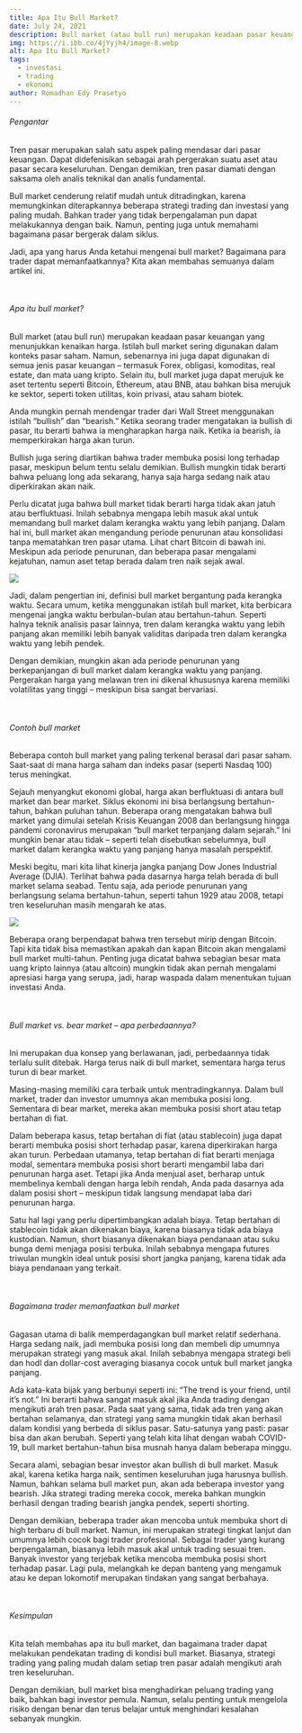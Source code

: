 ```yaml
---
title: Apa Itu Bull Market?
date: July 24, 2021
description: Bull market (atau bull run) merupakan keadaan pasar keuangan yang menunjukkan kenaikan harga.
img: https://i.ibb.co/4jYyjh4/image-8.webp
alt: Apa Itu Bull Market?
tags: 
  - investasi
  - trading
  - ekonomi
author: Romadhan Edy Prasetyo
---
```


<div class="text-justify grid gap-4">
  <h6 class="ft-h text-primary font-bold">Pengantar</h6>
  <p>Tren pasar merupakan salah satu aspek paling mendasar dari pasar keuangan. Dapat didefenisikan sebagai arah pergerakan suatu aset atau pasar secara keseluruhan. Dengan demikian, tren pasar diamati dengan saksama oleh analis teknikal dan analis fundamental.</p>
  <p>Bull market cenderung relatif mudah untuk ditradingkan, karena memungkinkan diterapkannya beberapa strategi trading dan investasi yang paling mudah. Bahkan trader yang tidak berpengalaman pun dapat melakukannya dengan baik. Namun, penting juga untuk memahami bagaimana pasar bergerak dalam siklus.</p>
  <p>Jadi, apa yang harus Anda ketahui mengenai bull market? Bagaimana para trader dapat memanfaatkannya? Kita akan membahas semuanya dalam artikel ini.</p>
</div>

<br>

<div class="text-justify grid gap-4">
  <h6 class="ft-h text-primary font-bold">Apa itu bull market?</h6>
  <p>Bull market (atau bull run) merupakan keadaan pasar keuangan yang menunjukkan kenaikan harga. Istilah bull market sering digunakan dalam konteks pasar saham. Namun, sebenarnya ini juga dapat digunakan di semua jenis pasar keuangan – termasuk Forex, obligasi, komoditas, real estate, dan mata uang kripto. Selain itu, bull market juga dapat merujuk ke aset tertentu seperti Bitcoin, Ethereum, atau BNB, atau bahkan bisa merujuk ke sektor, seperti token utilitas, koin privasi, atau saham biotek.</p>
  <p>Anda mungkin pernah mendengar trader dari Wall Street menggunakan istilah “bullish” dan “bearish.” Ketika seorang trader mengatakan ia bullish di pasar, itu berarti bahwa ia mengharapkan harga naik. Ketika ia bearish, ia memperkirakan harga akan turun.</p>
  <p>Bullish juga sering diartikan bahwa trader membuka posisi long terhadap pasar, meskipun belum tentu selalu demikian. Bullish mungkin tidak berarti bahwa peluang long ada sekarang, hanya saja harga sedang naik atau diperkirakan akan naik.</p>
  <p>Perlu dicatat juga bahwa bull market tidak berarti harga tidak akan jatuh atau berfluktuasi. Inilah sebabnya mengapa lebih masuk akal untuk memandang bull market dalam kerangka waktu yang lebih panjang. Dalam hal ini, bull market akan mengandung periode penurunan atau konsolidasi tanpa mematahkan tren pasar utama. Lihat chart Bitcoin di bawah ini. Meskipun ada periode penurunan, dan beberapa pasar mengalami kejatuhan, namun aset tetap berada dalam tren naik sejak awal.</p>
  <img src="https://i.ibb.co/b6ZNpLD/image-9.webp" class="article-img-horizontal">
  <p>Jadi, dalam pengertian ini, definisi bull market bergantung pada kerangka waktu. Secara umum, ketika menggunakan istilah bull market, kita berbicara mengenai jangka waktu berbulan-bulan atau bertahun-tahun. Seperti halnya teknik analisis pasar lainnya, tren dalam kerangka waktu yang lebih panjang akan memiliki lebih banyak validitas daripada tren dalam kerangka waktu yang lebih pendek.</p>
  <p>Dengan demikian, mungkin akan ada periode penurunan yang berkepanjangan di bull market dalam kerangka waktu yang panjang. Pergerakan harga yang melawan tren ini dikenal khususnya karena memiliki volatilitas yang tinggi – meskipun bisa sangat bervariasi.</p>
</div>

<br>

<div class="text-justify grid gap-4">
  <h6 class="ft-h text-primary font-bold">Contoh bull market</h6>
  <p>Beberapa contoh bull market yang paling terkenal berasal dari pasar saham. Saat-saat di mana harga saham dan indeks pasar (seperti Nasdaq 100) terus meningkat.</p>
  <p>Sejauh menyangkut ekonomi global, harga akan berfluktuasi di antara bull market dan bear market. Siklus ekonomi ini bisa berlangsung bertahun-tahun, bahkan puluhan tahun. Beberapa orang mengatakan bahwa bull market yang dimulai setelah Krisis Keuangan 2008 dan berlangsung hingga pandemi coronavirus merupakan “bull market terpanjang dalam sejarah.” Ini mungkin benar atau tidak – seperti telah disebutkan sebelumnya, bull market dalam kerangka waktu yang panjang hanya masalah perspektif.</p>
  <p>Meski begitu, mari kita lihat kinerja jangka panjang Dow Jones Industrial Average (DJIA). Terlihat bahwa pada dasarnya harga telah berada di bull market selama seabad. Tentu saja, ada periode penurunan yang berlangsung selama bertahun-tahun, seperti tahun 1929 atau 2008, tetapi tren keseluruhan masih mengarah ke atas.</p>
  <img src="https://i.ibb.co/G04LzzN/image-10.webp" class="article-img-horizontal">
  <p>Beberapa orang berpendapat bahwa tren tersebut mirip dengan Bitcoin. Tapi kita tidak bisa memastikan apakah dan kapan Bitcoin akan mengalami bull market multi-tahun. Penting juga dicatat bahwa sebagian besar mata uang kripto lainnya (atau altcoin) mungkin tidak akan pernah mengalami apresiasi harga yang serupa, jadi, harap waspada dalam menentukan tujuan investasi Anda.</p>
</div>

<br>

<div class="text-justify grid gap-4">
  <h6 class="ft-h text-primary font-bold">Bull market vs. bear market – apa perbedaannya?</h6>
  <p>Ini merupakan dua konsep yang berlawanan, jadi, perbedaannya tidak terlalu sulit ditebak. Harga terus naik di bull market, sementara harga terus turun di bear market.</p>
  <p>Masing-masing memiliki cara terbaik untuk mentradingkannya. Dalam bull market, trader dan investor umumnya akan membuka posisi long. Sementara di bear market, mereka akan membuka posisi short atau tetap bertahan di fiat.</p>
  <p>Dalam beberapa kasus, tetap bertahan di fiat (atau stablecoin) juga dapat berarti membuka posisi short terhadap pasar, karena diperkirakan harga akan turun. Perbedaan utamanya, tetap bertahan di fiat berarti menjaga modal, sementara membuka posisi short berarti mengambil laba dari penurunan harga aset. Tetapi jika Anda menjual aset, berharap untuk membelinya kembali dengan harga lebih rendah, Anda pada dasarnya ada dalam posisi short – meskipun tidak langsung mendapat laba dari penurunan harga.</p>
  <p>Satu hal lagi yang perlu dipertimbangkan adalah biaya. Tetap bertahan di stablecoin tidak akan dikenakan biaya, karena biasanya tidak ada biaya kustodian. Namun, short biasanya dikenakan biaya pendanaan atau suku bunga demi menjaga posisi terbuka. Inilah sebabnya mengapa futures triwulan mungkin ideal untuk posisi short jangka panjang, karena tidak ada biaya pendanaan yang terkait.</p>
</div>

<br>

<div class="text-justify grid gap-4">
  <h6 class="ft-h text-primary font-bold">Bagaimana trader memanfaatkan bull market</h6>
  <p>Gagasan utama di balik memperdagangkan bull market relatif sederhana. Harga sedang naik, jadi membuka posisi long dan membeli dip umumnya merupakan strategi yang masuk akal. Inilah sebabnya mengapa strategi beli dan hodl dan dollar-cost averaging biasanya cocok untuk bull market jangka panjang.</p>
  <p>Ada kata-kata bijak yang berbunyi seperti ini: “The trend is your friend, until it’s not.” Ini berarti bahwa sangat masuk akal jika Anda trading dengan mengikuti arah tren pasar. Pada saat yang sama, tidak ada tren yang akan bertahan selamanya, dan strategi yang sama mungkin tidak akan berhasil dalam kondisi yang berbeda di siklus pasar. Satu-satunya yang pasti: pasar bisa dan akan berubah. Seperti yang telah kita lihat dengan wabah COVID-19, bull market bertahun-tahun bisa musnah hanya dalam beberapa minggu.</p>
  <p>Secara alami, sebagian besar investor akan bullish di bull market. Masuk akal, karena ketika harga naik, sentimen keseluruhan juga harusnya bullish. Namun, bahkan selama bull market pun, akan ada beberapa investor yang bearish. Jika strategi trading mereka cocok, mereka bahkan mungkin berhasil dengan trading bearish jangka pendek, seperti shorting.</p>
  <p>Dengan demikian, beberapa trader akan mencoba untuk membuka short di high terbaru di bull market. Namun, ini merupakan strategi tingkat lanjut dan umumnya lebih cocok bagi trader profesional. Sebagai trader yang kurang berpengalaman, biasanya lebih masuk akal untuk trading sesuai tren. Banyak investor yang terjebak ketika mencoba membuka posisi short terhadap pasar. Lagi pula, melangkah ke depan banteng yang mengamuk atau ke depan lokomotif merupakan tindakan yang sangat berbahaya.</p>
</div>

<br>

<div class="text-justify grid gap-4">
  <h6 class="ft-h text-primary font-bold">Kesimpulan</h6>
  <p>Kita telah membahas apa itu bull market, dan bagaimana trader dapat melakukan pendekatan trading di kondisi bull market. Biasanya, strategi trading yang paling mudah dalam setiap tren pasar adalah mengikuti arah tren keseluruhan.</p>
  <p>Dengan demikian, bull market bisa menghadirkan peluang trading yang baik, bahkan bagi investor pemula. Namun, selalu penting untuk mengelola risiko dengan benar dan terus belajar untuk menghindari kesalahan sebanyak mungkin.</p>
</div>